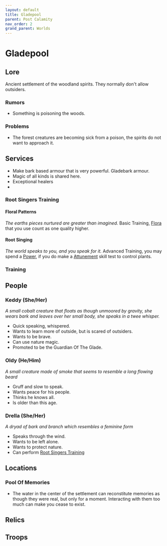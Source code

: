 ```yaml
---
layout: default
title: Gladepool
parent: Post Calamity
nav_order: 2
grand_parent: Worlds
---
```

# Gladepool

## Lore
Ancient settlement of the woodland spirits. They normally don't allow outsiders.

### Rumors
* Something is poisoning the woods.

### Problems
* The forest creatures are becoming sick from a poison, the spirits do not want to approach it.

## Services
* Make bark based armour that is very powerful. Gladebark armour.
* Magic of all kinds is shared here.
* Exceptional healers
* 

### Root Singers Training

#### Floral Patterns
*The earths pieces nurtured are greater than imagined.*
Basic Training, [Flora](../../Flora) that you use count as one quality higher.

#### Root Singing
*The world speaks to you, and you speak for it.*
Advanced Training, you may spend a [Power](../../Additional-Attributes#Power), if you do make a [Attunement](../../Core/Spirit#Attunement) skill test to control plants.

### Training

## People

### Keddy (She/Her)
*A small cobalt creature that floats as though unmoored by gravity, she wears bark and leaves over her small body, she speaks in a twee whisper.*
* Quick speaking, whispered.
* Wants to learn more of outside, but is scared of outsiders.
* Wants to be brave.
* Can use nature magic.
* Promoted to be the Guardian Of The Glade.

### Oldy (He/Him)
*A small creature made of smoke that seems to resemble a long flowing beard*
* Gruff and slow to speak.
* Wants peace for his people.
* Thinks he knows all.
* Is older than this age.

### Drella (She/Her)
*A dryad of bark and branch which resembles a feminine form*
* Speaks through the wind.
* Wants to be left alone.
* Wants to protect nature.
* Can perform [Root Singers Training](#Root%20Singers%20Training)



## Locations
### Pool Of Memories
* The water in the center of the settlement can reconstitute memories as though they were real, but only for a moment. Interacting with them too much can make you cease to exist. 

## Relics

## Troops
